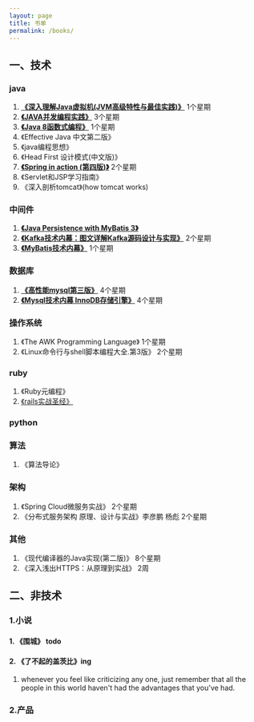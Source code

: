 ```yaml
---
layout: page
title: 书单
permalink: /books/
---
```

## 一、技术
### java
1. [**《深入理解Java虚拟机(JVM高级特性与最佳实践)》**]()  1个星期
2. [**《JAVA并发编程实践》**]()  3个星期
3. [**《Java 8函数式编程》**]()  1个星期
4. 《Effective Java 中文第二版》
5. 《java编程思想》
6. 《Head First 设计模式(中文版)》
7. [**《Spring in action (第四版)》**]()  2个星期
8. 《Servlet和JSP学习指南》
9. 《深入剖析tomcat》(how tomcat works)

### 中间件
1. [**《Java Persistence with MyBatis 3》**]()
2. [**《Kafka技术内幕：图文详解Kafka源码设计与实现》**]()  2个星期
3. [**《MyBatis技术内幕》**]()  1个星期

### 数据库
1. [**《高性能mysql第三版》**]()  4个星期
1. [**《Mysql技术内幕 InnoDB存储引擎》**]()  4个星期

### 操作系统
1. 《The AWK Programming Language》 1个星期
2. 《Linux命令行与shell脚本编程大全.第3版》 2个星期

### ruby
1. 《Ruby元编程》
2. [《rails实战圣经》](https://ihower.tw/rails/index-cn.html)

### python


### 算法
1. 《算法导论》

### 架构
1. 《Spring Cloud微服务实战》 2个星期
2. 《分布式服务架构 原理、设计与实战》李彦鹏 杨彪 2个星期

### 其他
1. 《现代编译器的Java实现(第二版)》  8个星期
2. 《深入浅出HTTPS：从原理到实战》 2周

## 二、非技术

### 1.小说

#### 1. 《围城》 todo
#### 2. 《了不起的盖茨比》ing
1. whenever you feel like criticizing any one, just remember that all the people in this world haven't had the advantages that you've had.


### 2.产品
